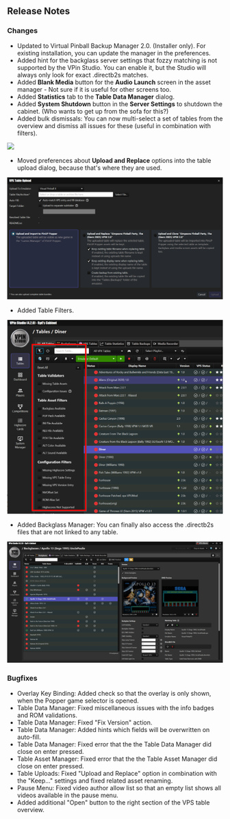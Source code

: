 ## Release Notes

### Changes

- Updated to Virtual Pinball Backup Manager 2.0. (Installer only). For existing installation, you can update the manager in the preferences.
- Added hint for the backglass server settings that fozzy matching is not supported by the VPin Studio. You can enable it, but the Studio will always only look for exact .directb2s matches.
- Added **Blank Media** button for the **Audio Launch** screen in the asset manager - Not sure if it is useful for other screens too.
- Added **Statistics** tab to the **Table Data Manager** dialog.
- Added **System Shutdown** button in the **Server Settings** to shutdown the cabinet. (Who wants to get up from the sofa for this?)
- Added bulk dismissals: You can now multi-select a set of tables from the overview and dismiss all issues for these (useful in combination with filters).

<img src="https://raw.githubusercontent.com/syd711/vpin-studio/main/documentation/tables/validation-error-bulk.png" width="600" />

- Moved preferences about **Upload and Replace** options into the table upload dialog, because that's where they are used.

<img src="https://raw.githubusercontent.com/syd711/vpin-studio/main/documentation/tables/uploads.png" width="600" />

- Added Table Filters.

<img src="https://raw.githubusercontent.com/syd711/vpin-studio/main/documentation/tables/filters.png" width="600" />

- Added Backglass Manager: You can finally also access the .directb2s files that are not linked to any table.

<img src="https://raw.githubusercontent.com/syd711/vpin-studio/main/documentation/tables/backglass-manager.png" width="600" />


### Bugfixes

- Overlay Key Binding: Added check so that the overlay is only shown, when the Popper game selector is opened.
- Table Data Manager: Fixed miscellaneous issues with the info badges and ROM validations.
- Table Data Manager: Fixed "Fix Version" action.
- Table Data Manager: Added hints which fields will be overwritten on auto-fill.
- Table Data Manager: Fixed error that the the Table Data Manager did close on enter pressed.
- Table Asset Manager: Fixed error that the the Table Asset Manager did close on enter pressed.
- Table Uploads: Fixed "Upload and Replace" option in combination with the "Keep..." settings and fixed related asset renaming.
- Pause Menu: Fixed video author allow list so that an empty list shows all videos available in the pause menu. 
- Added additional "Open" button to the right section of the VPS table overview.
